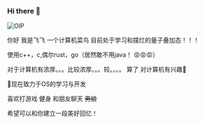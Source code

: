 ### Hi there 👋

<!--
**FeiFei0827/FeiFei0827** is a ✨ _special_ ✨ repository because its `README.md` (this file) appears on your GitHub profile.

Here are some ideas to get you started:

- 🔭 I’m currently working on ...
- 🌱 I’m currently learning ...
- 👯 I’m looking to collaborate on ...
- 🤔 I’m looking for help with ...
- 💬 Ask me about ...
- 📫 How to reach me: ...
- 😄 Pronouns: ...
- ⚡ Fun fact: ...
- 思考下写什么，想让自己的也看起来好看些，像朋友们一样一步一步建立属于自己的小地方-->

![OIP](https://gitee.com/feifei-fertilizer/img/raw/master/OIP.jpg)

你好 我是飞飞 一个计算机菜鸟 目前处于学习和摆烂的量子叠加态！！！

使用c++，c,偶尔rust，go（居然敢不用java！ 😡😡😡）

对于计算机有浓厚。。。比较浓厚。。。较。。。。 算了  对计算机有兴趣🙂

🤔现在致力于OS的学习与开发

喜欢打游戏 健身 和朋友聊天 ~~男娘~~

希望可以和你建立一段美好回忆！



